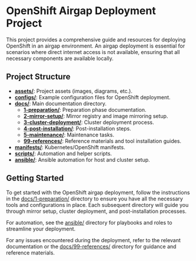 # OpenShift Airgap Deployment Project

This project provides a comprehensive guide and resources for deploying OpenShift in an airgap environment. An airgap deployment is essential for scenarios where direct internet access is not available, ensuring that all necessary components are available locally.

## Project Structure

- **[assets/](assets/)**: Project assets (images, diagrams, etc.).
- **[configs/](configs/)**: Example configuration files for OpenShift deployment.
- **[docs/](docs/)**: Main documentation directory.
  - **[1-preparation/](docs/1-preparation/)**: Preparation phase documentation.
  - **[2-mirror-setup/](docs/2-mirror-setup/)**: Mirror registry and image mirroring setup.
  - **[3-cluster-deployment/](docs/3-cluster-deployment/)**: Cluster deployment process.
  - **[4-post-installation/](docs/4-post-installation/)**: Post-installation steps.
  - **[5-maintenance/](docs/5-maintenance/)**: Maintenance tasks.
  - **[99-references/](docs/99-references/)**: Reference materials and tool installation guides.
- **[manifests/](manifests/)**: Kubernetes/OpenShift manifests.
- **[scripts/](scripts/)**: Automation and helper scripts.
- **[ansible/](ansible/)**: Ansible automation for host and cluster setup.

## Getting Started

To get started with the OpenShift airgap deployment, follow the instructions in the [docs/1-preparation/](docs/1-preparation/) directory to ensure you have all the necessary tools and configurations in place. Each subsequent directory will guide you through mirror setup, cluster deployment, and post-installation processes.

For automation, see the [ansible/](ansible/) directory for playbooks and roles to streamline your deployment.

For any issues encountered during the deployment, refer to the relevant documentation or the [docs/99-references/](docs/99-references/) directory for guidance and reference materials.